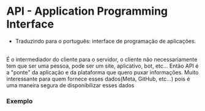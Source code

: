 # API - Application Programming Interface
- Traduzindo para o português: interface de programação de aplicações.
<br>
É o intermediador do cliente para o servidor, o cliente não necessariamente tem que ser uma pessoa, pode ser um site, aplicativo, bot, etc... Então API é a "ponte" da aplicação e da plataforma que quero puxar informações.
Muito interessante para quem fornece esses dados(Meta, GitHub, etc...) pois é uma maneira segura de disponibilizar esses dados

### Exemplo 
